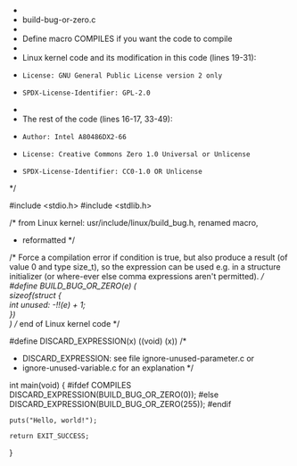*
 * build-bug-or-zero.c
 *
 * Define macro COMPILES if you want the code to compile
 *
 * Linux kernel code and its modification in this code (lines 19-31):
 *     License: GNU General Public License version 2 only
 *     SPDX-License-Identifier: GPL-2.0
 *
 * The rest of the code (lines 16-17, 33-49):
 *     Author: Intel A80486DX2-66
 *     License: Creative Commons Zero 1.0 Universal or Unlicense
 *     SPDX-License-Identifier: CC0-1.0 OR Unlicense
 */

#include <stdio.h>
#include <stdlib.h>

/* from Linux kernel: usr/include/linux/build_bug.h, renamed macro,
 * reformatted */

/* Force a compilation error if condition is true, but also produce a
   result (of value 0 and type size_t), so the expression can be used
   e.g. in a structure initializer (or where-ever else comma expressions
   aren't permitted). */
#define BUILD_BUG_OR_ZERO(e) (                                                \
    sizeof(struct {                                                           \
        int unused: -!!(e) + 1;                                               \
    })                                                                        \
)
/* end of Linux kernel code */

#define DISCARD_EXPRESSION(x) ((void) (x))
/*
 * DISCARD_EXPRESSION: see file ignore-unused-parameter.c or
 * ignore-unused-variable.c for an explanation
 */

int main(void) {
#ifdef COMPILES
	DISCARD_EXPRESSION(BUILD_BUG_OR_ZERO(0));
#else
	DISCARD_EXPRESSION(BUILD_BUG_OR_ZERO(255));
#endif

	puts("Hello, world!");

	return EXIT_SUCCESS;
}
